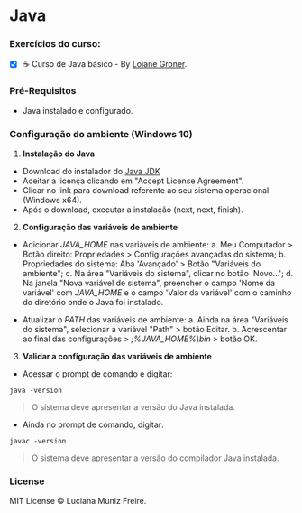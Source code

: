 # Java

### Exercícios do curso:

 - [x] :coffee: Curso de Java básico - By [Loiane Groner](http://loiane.training).


### Pré-Requisitos

 * Java instalado e configurado.
 

### Configuração do ambiente (Windows 10)

1. **Instalação do Java**

- Download do instalador do [Java JDK](http://www.oracle.com/technetwork/pt/java/javase/downloads)
- Aceitar a licença clicando em "Accept License Agreement".
- Clicar no link para download referente ao seu sistema operacional (Windows x64).
- Após o download, executar a instalação (next, next, finish).

2. **Configuração das variáveis de ambiente**

- Adicionar *JAVA_HOME* nas variáveis de ambiente:
    a. Meu Computador > Botão direito: Propriedades > Configurações avançadas do sistema;
    b. Propriedades do sistema: Aba 'Avançado' > Botão "Variáveis do ambiente";
    c. Na área "Variáveis do sistema", clicar no botão 'Novo...';
    d. Na janela "Nova variável de sistema", preencher o campo 'Nome da variável' com *JAVA_HOME* e o campo 'Valor da variável' com o caminho do diretório onde o Java foi instalado.

- Atualizar o *PATH* das variáveis de ambiente:
    a. Ainda na área "Variáveis do sistema", selecionar a variável "Path" > botão Editar.
    b. Acrescentar ao final das configurações > *;%JAVA_HOME%\bin* > botão OK.

3. **Validar a configuração das variáveis de ambiente**

- Acessar o prompt de comando e digitar:

```
java -version
```

> O sistema deve apresentar a versão do Java instalada.

- Ainda no prompt de comando, digitar:

```
javac -version
```

> O sistema deve apresentar a versão do compilador Java instalada.


### License

MIT License © Luciana Muniz Freire.
